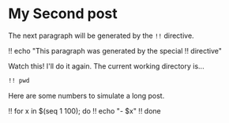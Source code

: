 # My Second post

The next paragraph will be generated by the `!!` directive.

!! echo "This paragraph was generated by the special !! directive"

Watch this! I'll do it again. The current working directory is...

```sh
!! pwd
```

Here are some numbers to simulate a long post.

!! for x in $(seq 1 100); do
!!   echo "- $x"
!! done
